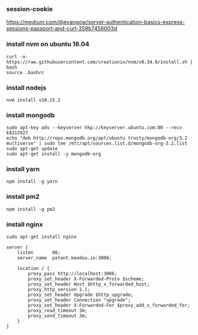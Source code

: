 ### session-cookie
https://medium.com/@evangow/server-authentication-basics-express-sessions-passport-and-curl-359b7456003d

### install nvm on ubuntu 16.04

```
curl -o- https://raw.githubusercontent.com/creationix/nvm/v0.34.0/install.sh | bash
source .bashrc
```

### install nodejs

```
nvm install v10.15.2
```

### install mongodb

```
sudo apt-key adv --keyserver hkp://keyserver.ubuntu.com:80 --recv EA312927
echo "deb http://repo.mongodb.org/apt/ubuntu trusty/mongodb-org/3.2 multiverse" | sudo tee /etc/apt/sources.list.d/mongodb-org-3.2.list
sudo apt-get update
sudo apt-get install -y mongodb-org
```

### install yarn

```
npm install -g yarn
```

### install pm2

```
npm install -g pm2
```

### install nginx

```
sudo apt-get install nginx
```


```
server {
    listen       80;
    server_name  patent.maodou.io:3006;

    location / {
        proxy_pass http://localhost:3006;
        proxy_set_header X-Forwarded-Proto $scheme;
        proxy_set_header Host $http_x_forwarded_host;
        proxy_http_version 1.1;
        proxy_set_header Upgrade $http_upgrade;
        proxy_set_header Connection "upgrade";
        proxy_set_header X-Forwarded-For $proxy_add_x_forwarded_for;
        proxy_read_timeout 3m;
        proxy_send_timeout 3m;
    }
}
```

